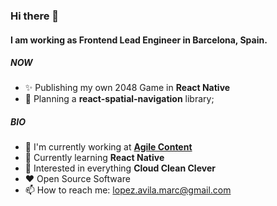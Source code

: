 ### Hi there 👋

#### I am working as Frontend Lead Engineer in Barcelona, Spain.

##### NOW

- ✨ Publishing my own 2048 Game in **React Native**
- 🎯 Planning a **react-spatial-navigation** library;

##### BIO

- 🏢 I'm currently working at [**Agile Content**](https://www.agilecontent.com)
- 🌱 Currently learning **React Native**
- 🧐 Interested in everything **Cloud Clean Clever**
- ❤️ Open Source Software
- 📫 How to reach me: lopez.avila.marc@gmail.com
